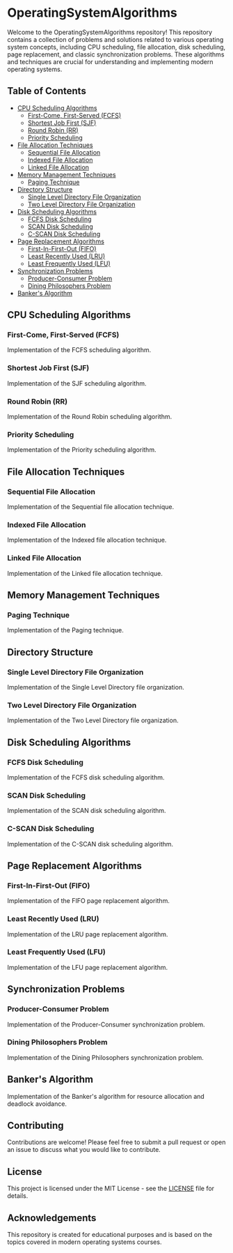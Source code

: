 # OperatingSystemAlgorithms

Welcome to the OperatingSystemAlgorithms repository! This repository contains a collection of problems and solutions related to various operating system concepts, including CPU scheduling, file allocation, disk scheduling, page replacement, and classic synchronization problems. These algorithms and techniques are crucial for understanding and implementing modern operating systems.

## Table of Contents

- [CPU Scheduling Algorithms](#cpu-scheduling-algorithms)
  - [First-Come, First-Served (FCFS)](#first-come-first-served-fcfs)
  - [Shortest Job First (SJF)](#shortest-job-first-sjf)
  - [Round Robin (RR)](#round-robin-rr)
  - [Priority Scheduling](#priority-scheduling)
- [File Allocation Techniques](#file-allocation-techniques)
  - [Sequential File Allocation](#sequential-file-allocation)
  - [Indexed File Allocation](#indexed-file-allocation)
  - [Linked File Allocation](#linked-file-allocation)
- [Memory Management Techniques](#memory-management-techniques)
  - [Paging Technique](#paging-technique)
- [Directory Structure](#directory-structure)
  - [Single Level Directory File Organization](#single-level-directory-file-organization)
  - [Two Level Directory File Organization](#two-level-directory-file-organization)
- [Disk Scheduling Algorithms](#disk-scheduling-algorithms)
  - [FCFS Disk Scheduling](#fcfs-disk-scheduling)
  - [SCAN Disk Scheduling](#scan-disk-scheduling)
  - [C-SCAN Disk Scheduling](#c-scan-disk-scheduling)
- [Page Replacement Algorithms](#page-replacement-algorithms)
  - [First-In-First-Out (FIFO)](#first-in-first-out-fifo)
  - [Least Recently Used (LRU)](#least-recently-used-lru)
  - [Least Frequently Used (LFU)](#least-frequently-used-lfu)
- [Synchronization Problems](#synchronization-problems)
  - [Producer-Consumer Problem](#producer-consumer-problem)
  - [Dining Philosophers Problem](#dining-philosophers-problem)
- [Banker's Algorithm](#bankers-algorithm)

## CPU Scheduling Algorithms

### First-Come, First-Served (FCFS)
Implementation of the FCFS scheduling algorithm.

### Shortest Job First (SJF)
Implementation of the SJF scheduling algorithm.

### Round Robin (RR)
Implementation of the Round Robin scheduling algorithm.

### Priority Scheduling
Implementation of the Priority scheduling algorithm.

## File Allocation Techniques

### Sequential File Allocation
Implementation of the Sequential file allocation technique.

### Indexed File Allocation
Implementation of the Indexed file allocation technique.

### Linked File Allocation
Implementation of the Linked file allocation technique.

## Memory Management Techniques

### Paging Technique
Implementation of the Paging technique.

## Directory Structure

### Single Level Directory File Organization
Implementation of the Single Level Directory file organization.

### Two Level Directory File Organization
Implementation of the Two Level Directory file organization.

## Disk Scheduling Algorithms

### FCFS Disk Scheduling
Implementation of the FCFS disk scheduling algorithm.

### SCAN Disk Scheduling
Implementation of the SCAN disk scheduling algorithm.

### C-SCAN Disk Scheduling
Implementation of the C-SCAN disk scheduling algorithm.

## Page Replacement Algorithms

### First-In-First-Out (FIFO)
Implementation of the FIFO page replacement algorithm.

### Least Recently Used (LRU)
Implementation of the LRU page replacement algorithm.

### Least Frequently Used (LFU)
Implementation of the LFU page replacement algorithm.

## Synchronization Problems

### Producer-Consumer Problem
Implementation of the Producer-Consumer synchronization problem.

### Dining Philosophers Problem
Implementation of the Dining Philosophers synchronization problem.

## Banker's Algorithm
Implementation of the Banker's algorithm for resource allocation and deadlock avoidance.

## Contributing

Contributions are welcome! Please feel free to submit a pull request or open an issue to discuss what you would like to contribute.

## License

This project is licensed under the MIT License - see the [LICENSE](LICENSE) file for details.

## Acknowledgements

This repository is created for educational purposes and is based on the topics covered in modern operating systems courses.

